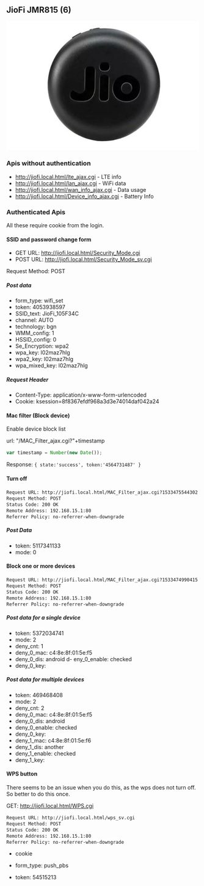 ## JioFi JMR815 (6)

![JioFi 6](images/JioFi-images/jiofi6.jpg)

### Apis without authentication

* http://jiofi.local.html/lte_ajax.cgi - LTE info
* http://jiofi.local.html/lan_ajax.cgi - WiFi data
* http://jiofi.local.html/wan_info_ajax.cgi - Data usage
* http://jiofi.local.html/Device_info_ajax.cgi - Battery Info

### Authenticated Apis

All these require cookie from the login.

#### SSID and password change form

- GET URL: http://jiofi.local.html/Security_Mode.cgi
- POST URL: http://jiofi.local.html/Security_Mode_sv.cgi

Request Method: POST

##### Post data

- form_type: wifi_set
- token: 4053938597
- SSID_text: JioFi_105F34C
- channel: AUTO
- technology: bgn
- WMM_config: 1
- HSSID_config: 0
- Se_Encryption: wpa2
- wpa_key: l02maz7hlg
- wpa2_key: l02maz7hlg
- wpa_mixed_key: l02maz7hlg

##### Request Header

- Content-Type: application/x-www-form-urlencoded
- Cookie: ksession=8f8367efdf968a3d3e74014daf042a24

#### Mac filter (Block device)

Enable device block list

url: "/MAC_Filter_ajax.cgi?"+timestamp

```javascript
var timestamp = Number(new Date());
```

Response: ```{ state:'success', token:'4564731487' }```

#### Turn off

```
Request URL: http://jiofi.local.html/MAC_Filter_ajax.cgi?1533475544302
Request Method: POST
Status Code: 200 OK
Remote Address: 192.168.15.1:80
Referrer Policy: no-referrer-when-downgrade
```

##### Post Data
- token: 5117341133
- mode: 0

#### Block one or more devices

```
Request URL: http://jiofi.local.html/MAC_Filter_ajax.cgi?1533474990415
Request Method: POST
Status Code: 200 OK
Remote Address: 192.168.15.1:80
Referrer Policy: no-referrer-when-downgrade
```

##### Post data for a single device

- token: 5372034741
- mode: 2
- deny_cnt: 1
- deny_0_mac: c4:8e:8f:01:5e:f5
- deny_0_dis: android
d- eny_0_enable: checked
- deny_0_key: 

##### Post data for multiple devices

- token: 469468408
- mode: 2
- deny_cnt: 2
- deny_0_mac: c4:8e:8f:01:5e:f5
- deny_0_dis: android
- deny_0_enable: checked
- deny_0_key: 
- deny_1_mac: c4:8e:8f:01:5e:f6
- deny_1_dis: another
- deny_1_enable: checked
- deny_1_key: 


#### WPS button

There seems to be an issue when you do this, as the wps does not turn off. So better to do this once.

GET: http://jiofi.local.html/WPS.cgi

```
Request URL: http://jiofi.local.html/wps_sv.cgi
Request Method: POST
Status Code: 200 OK
Remote Address: 192.168.15.1:80
Referrer Policy: no-referrer-when-downgrade
```

- cookie
 
- form_type: push_pbs
- token: 54515213

